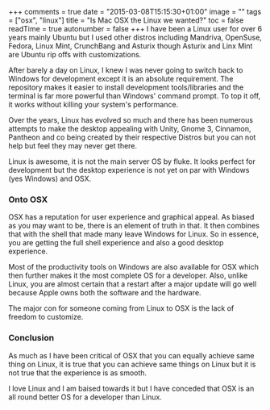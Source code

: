 +++
comments = true
date = "2015-03-08T15:15:30+01:00"
image = ""
tags = ["osx", "linux"]
title = "Is Mac OSX the Linux we wanted?"
toc =  false
readTime = true
autonumber = false
+++
I have been a Linux user for over 6 years mainly Ubuntu but I used other distros including Mandriva, OpenSuse, Fedora, Linux Mint, CrunchBang and Asturix though Asturix and Linx Mint are Ubuntu rip offs with customizations.

After barely a day on Linux, I knew I was never going to switch back to Windows for development except it is an absolute requirement. The repository makes it easier to install development tools/libraries and the terminal is far more powerful than Windows' command prompt. To top it off, it works without killing your system's performance.

Over the years, Linux has evolved so much and there has been numerous attempts to make the desktop appealing with Unity, Gnome 3, Cinnamon, Pantheon and co being created by their respective Distros but you can not help but feel they may never get there.

Linux is awesome, it is not the main server OS by fluke. It looks perfect for development but the desktop experience is not yet on par with Windows (yes Windows) and OSX.

### Onto OSX
OSX has a reputation for user experience and graphical appeal. As biased as you may want to be, there is an element of truth in that. It then combines that with the shell that made many leave Windows for Linux. So in essence, you are getting the full shell experience and also a good desktop experience.

Most of the productivity tools on Windows are also available for OSX which then further makes it the most complete OS for a developer. Also, unlike Linux, you are almost certain that a restart after a major update will go well because Apple owns both the software and the hardware.

The major con for someone coming from Linux to OSX is the lack of freedom to customize.

### Conclusion
As much as I have been critical of OSX that you can equally achieve same thing on Linux, it is true that you can achieve same things on Linux but it is not true that the experience is as smooth.

I love Linux and I am baised towards it but I have conceded that OSX is an all round better OS for a developer than Linux.

